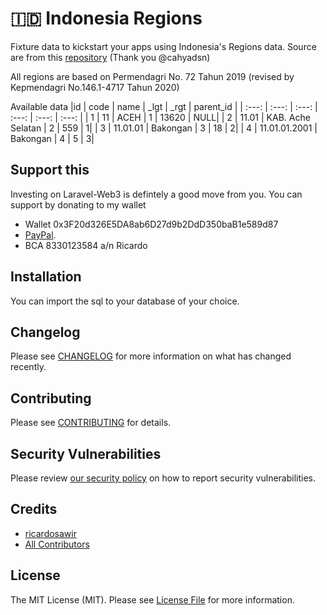 # 🇮🇩 Indonesia Regions

Fixture data to kickstart your apps using Indonesia's Regions data. Source are from this [repository](https://github.com/cahyadsn/wilayah) (Thank you @cahyadsn)

All regions are based on Permendagri No. 72 Tahun 2019 (revised by Kepmendagri No.146.1-4717 Tahun 2020)

Available data
|id | code | name | \_lgt | \_rgt | parent_id |
| :---: | :---: | :---: | :---: | :---: | :---: |
| 1 | 11 | ACEH | 1 | 13620 | NULL|
| 2 | 11.01 | KAB. Ache Selatan | 2 | 559 | 1|
| 3 | 11.01.01 | Bakongan | 3 | 18 | 2|
| 4 | 11.01.01.2001 | Bakongan | 4 | 5 | 3|

## Support this

Investing on Laravel-Web3 is defintely a good move from you. You can support by donating to my wallet

- Wallet 0x3F20d326E5DA8ab6D27d9b2DdD350baB1e589d87
- [PayPal](https://www.paypal.com/paypalme/sawirricardo).
- BCA 8330123584 a/n Ricardo

## Installation

You can import the sql to your database of your choice.

## Changelog

Please see [CHANGELOG](CHANGELOG.md) for more information on what has changed recently.

## Contributing

Please see [CONTRIBUTING](.github/CONTRIBUTING.md) for details.

## Security Vulnerabilities

Please review [our security policy](../../security/policy) on how to report security vulnerabilities.

## Credits

- [ricardosawir](https://github.com/sawirricardo)
- [All Contributors](../../contributors)

## License

The MIT License (MIT). Please see [License File](LICENSE.md) for more information.
